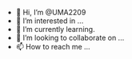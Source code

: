 - 👋 Hi, I’m @UMA2209
- 👀 I’m interested in ...
- 🌱 I’m currently learning.
- 💞️ I’m looking to collaborate on ...
- 📫 How to reach me ...

<!---
UMA2209/UMA2209 is a ✨ special ✨ repository because its `README.md` (this file) appears on your GitHub profile.
You can click the Preview link to take a look at your changes.
--->
